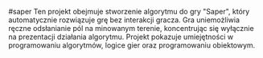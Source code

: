 #saper
Ten projekt obejmuje stworzenie algorytmu do gry "Saper", który automatycznie rozwiązuje grę
bez interakcji gracza. Gra uniemożliwia ręczne odsłanianie pól na minowanym terenie, koncentrując się wyłącznie na prezentacji działania algorytmu. Projekt pokazuje umiejętności w programowaniu algorytmów, logice gier oraz programowaniu obiektowym.
